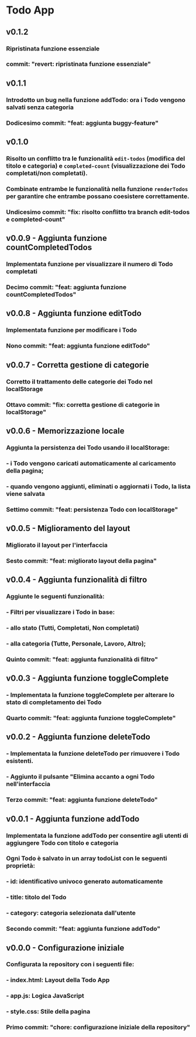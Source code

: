 # Todo App

## v0.1.2
### Ripristinata funzione essenziale
### commit: "revert: ripristinata funzione essenziale"

## v0.1.1
### Introdotto un bug nella funzione addTodo: ora i Todo vengono salvati senza categoria
### Dodicesimo commit: "feat: aggiunta buggy-feature"

## v0.1.0
### Risolto un conflitto tra le funzionalità `edit-todos` (modifica del titolo e categoria) e `completed-count` (visualizzazione dei Todo completati/non completati).
### Combinate entrambe le funzionalità nella funzione `renderTodos` per garantire che entrambe possano coesistere correttamente.
### Undicesimo commit: "fix: risolto conflitto tra branch edit-todos e completed-count"

## v0.0.9 - Aggiunta funzione countCompletedTodos
### Implementata funzione per visualizzare il numero di Todo completati
### Decimo commit: "feat: aggiunta funzione countCompletedTodos"

## v0.0.8 - Aggiunta funzione editTodo
### Implementata funzione per modificare i Todo
### Nono commit: "feat: aggiunta funzione editTodo"

## v0.0.7 - Corretta gestione di categorie
### Corretto il trattamento delle categorie dei Todo nel localStorage
### Ottavo commit: "fix: corretta gestione di categorie in localStorage"

## v0.0.6 - Memorizzazione locale
### Aggiunta la persistenza dei Todo usando il localStorage:
### - i Todo vengono caricati automaticamente al caricamento della pagina;
### - quando vengono aggiunti, eliminati o aggiornati i Todo, la lista viene salvata
### Settimo commit: "feat: persistenza Todo con localStorage"

## v0.0.5 - Miglioramento del layout
### Migliorato il layout per l'interfaccia
### Sesto commit: "feat: migliorato layout della pagina"

## v0.0.4 - Aggiunta funzionalità di filtro
### Aggiunte le seguenti funzionalità:
### - Filtri per visualizzare i Todo in base:
###     - allo stato (Tutti, Completati, Non completati) 
###     - alla categoria (Tutte, Personale, Lavoro, Altro);
### Quinto commit: "feat: aggiunta funzionalità di filtro"

## v0.0.3 - Aggiunta funzione toggleComplete
### - Implementata la funzione toggleComplete per alterare lo stato di completamento dei Todo
### Quarto commit: "feat: aggiunta funzione toggleComplete"

## v0.0.2 - Aggiunta funzione deleteTodo
### - Implementata la funzione deleteTodo per rimuovere i Todo esistenti.
### - Aggiunto il pulsante "Elimina accanto a ogni Todo nell'interfaccia
### Terzo commit: "feat: aggiunta funzione deleteTodo"

## v0.0.1 - Aggiunta funzione addTodo
### Implementata la funzione addTodo per consentire agli utenti di aggiungere Todo con titolo e categoria
### Ogni Todo è salvato in un array todoList con le seguenti proprietà:
### - id: identificativo univoco generato automaticamente
### - title: titolo del Todo
### - category: categoria selezionata dall'utente
### Secondo commit: "feat: aggiunta funzione addTodo"

## v0.0.0 - Configurazione iniziale
### Configurata la repository con i seguenti file:
### - index.html: Layout della Todo App
### - app.js: Logica JavaScript
### - style.css: Stile della pagina
### Primo commit: "chore: configurazione iniziale della repository"



